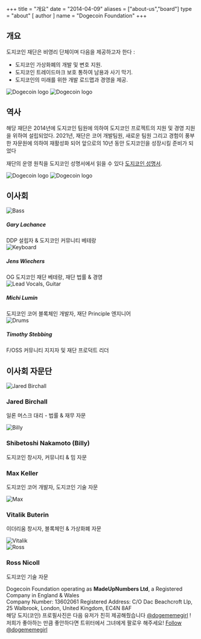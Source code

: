 +++ 
title = "개요"
date = "2014-04-09"
aliases = ["about-us","board"]
type = "about"
[ author ]
name = "Dogecoin Foundation"
+++

<section class="presentation">
<div class="left">

<div class="title">

## 개요

  <div class="underline"></div>
</div>

<div class="description">
도지코인 재단은 비영리 단체이며 다음을 제공하고자 한다 :

- 도지코인 가상화폐의 개발 및 변호 지원.
- 도지코인 트레이드마크 보호 통하여 남용과 사기 막기.
- 도지코인의 미래를 위한 개발 로드맵과 경영을 제공.

</div>

<div class="mobile-logos">
<img class="dogegoin-light" src="/dogecoin-light.png" alt="Dogecoin logo">
<img class="dogegoin-dark" src="/dogecoin-dark.png" alt="Dogecoin logo">
</div>

<div class="title">

## 역사

<div class="underline"></div>
</div>

<div class="description">
해당 재단은 2014년에 도지코인 팀원에 의하여 도지코인 프로젝트의 지원 및 경영 
지원을 위하여 설립되었다. 2021년, 재단은 코어 개발팀원, 새로운 팀원 그리고 경험이 
풍부한 자문원에 의하여 재활성화 되어 앞으로의 10년 동안 도지코인을 성장시킬 준비가 되었다

재단의 운영 원칙을 도지코인 성명서에서 읽을 수 있다 [도지코인 성명서](/kr/manifesto).

</div>
</div>
<div class="right">
<img class="dogegoin-light" src="/dogecoin-light.png" alt="Dogecoin logo">
<img class="dogegoin-dark" src="/dogecoin-dark.png" alt="Dogecoin logo">
</div>
</section>

<section class="board">
  <div>

## 이사회

  <div class="underline"></div>

  <div class="members">
  <div class="member">
  <img title='Bass' src="/gary.png"/>
  <h5>Gary Lachance</h5>
DDP 설립자 & 도지코인 커뮤니티 베테랑 
  </div>

  <div class="member">
  <img title='Keyboard' src="/jens.png"/>
  <h5>Jens Wiechers</h5>
OG 도지코인 재단 베테랑, 재단 법률 & 경영
  </div>

  <div class="member">
  <img title='Lead Vocals, Guitar' src="/michi.png"/>
  <h5>Michi Lumin</h5>
도지코인 코어 블록체인 개발자, 재단 Principle 엔지니어
  </div>

  <div class="member">
  <img title='Drums' src="/timothy.png"/>
  <h5>Timothy Stebbing</h5>
F/OSS 커뮤니티 지지자 및 재단 프로덕트 리더
  </div>

  </div>
  </div>
</section>

<div class="advisors">
<div class="top"></div>
<div class="inner">
<div class="title">

## 이사회 자문단

<div class="underline"></div>
</div>

<div class="members">

<div>
<img title='Jared Birchall' src="/jared.png"/>
</div>
<div>

### Jared Birchall

일론 머스크 대리 - 법률 & 재무 자문

</div>

<div>
<img title='Billy' src="/billy.png"/>
</div>
<div>

### Shibetoshi Nakamoto (Billy)

도지코인 창시자, 커뮤니티 & 밈 자문

</div>

<div>

### Max Keller

도지코인 코어 개발자, 도지코인 기술 자문

</div>
<div>
<img title='Max' src="/max.png"/>
</div>

<div>

### Vitalik Buterin

이더리움 창시자, 블록체인 & 가상화폐 자문

</div>
<div>
<img title='Vitalik' src="/vitalik.png"/>
</div>

<div>
<img title='Ross' src="/ross.png"/>
</div>
<div>

### Ross Nicoll

도지코인 기술 자문

</div>


</div>
</div>
<div class="bottom"></div>
</div>

<div class="company">
Dogecoin Foundation operating as <b>MadeUpNumbers Ltd</b>, a Registered Company in England & Wales <br/>
Company Number: 13602061 Registered Address: C/O Dac Beachcroft Llp, 25 Walbrook, London, United Kingdom, EC4N 8AF
</div>
<div class="tweet">
해당 도지(코인) 프로필사진은 다음 유저가 친히 제공해줬습니다
<a href="https://twitter.com/Dogememegirl">@dogememegirl</a>
! 저희가
좋아하는 만큼 좋안하다면 트위터에서 그녀에게 팔로우 해주세요!
<a href="https://twitter.com/dogememegirl?ref_src=twsrc%5Etfw" class="twitter-follow-button" data-show-screen-name="false" data-show-count="false">Follow @dogememegirl</a><script async src="https://platform.twitter.com/widgets.js" charset="utf-8"></script>
</div>
